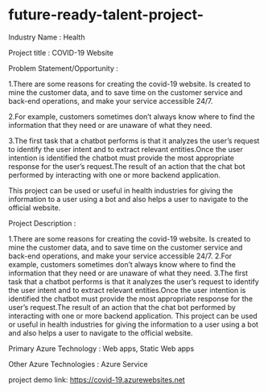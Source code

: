 # future-ready-talent-project-
Industry Name : 
Health 

Project title : 
COVID-19 Website

Problem Statement/Opportunity : 

1.There are some reasons for creating the covid-19 website. Is created to mine the customer data, and to save time on the customer service and back-end operations, and make your service accessible 24/7.

2.For example, customers sometimes don’t always know where to find the information that they need or are unaware of what they need. 

3.The first task that a chatbot performs is that it analyzes the user’s request to identify the user intent and to extract relevant entities.Once the user intention is identified the chatbot must provide the  most appropriate response for the user’s request.The result of an action that the chat bot performed by interacting with one or more backend application.

This project can be used or useful in health industries for giving the information to a user using a bot and also helps a user to navigate to the official website.

Project Description : 


1.There are some reasons for creating the covid-19 website. Is created to mine the customer data, and to save time on the customer service and back-end operations, and make your service accessible 24/7.
2.For example, customers sometimes don’t always know where to find the information that they need or are unaware of what they need. 
3.The first task that a chatbot performs is that it analyzes the user’s request to identify the user intent and to extract relevant entities.Once the user intention is identified the chatbot must provide the  most appropriate response for the user’s request.The result of an action that the chat bot performed by interacting with one or more backend application.
This project can be used or useful in health industries for giving the information to a user using a bot and also helps a user to navigate to the official website.

Primary Azure Technology : Web apps, Static Web apps 

Other Azure Technologies :
Azure Service

project demo link: https://covid-19.azurewebsites.net

